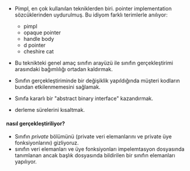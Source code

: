 - Pimpl, en çok kullanılan tekniklerden biri. pointer implementation sözcüklerinden uydurulmuş. Bu idiyom farklı terimlerle anılıyor:
  - pimpl
  - opaque pointer
  - handle body
  - d pointer
  - cheshire cat

- Bu teknikteki genel amaç sınıfın arayüzü ile sınıfın gerçekleştirimi arasındaki bağımlılığı ortadan kaldırmak. 
- Sınıfın gerçekleştiriminde bir değişiklik yapıldığında müşteri kodların bundan etkilenmemesini sağlamak.
- Sınıfa kararlı bir "abstract binary interface" kazandırmak.
- derleme sürelerini kısaltmak.

#### nasıl gerçekleştiriliyor?

- Sınıfın _private_ bölümünü (private veri elemanlarını ve private üye fonksiyonlarını) gizliyoruz.
- sınıfın veri elemanları ve üye fonksiyonları impelemtasyon dosyasında tanımlanan ancak başlık dosyasında bildirilen bir sınıfın elemanları yapılıyor. 
